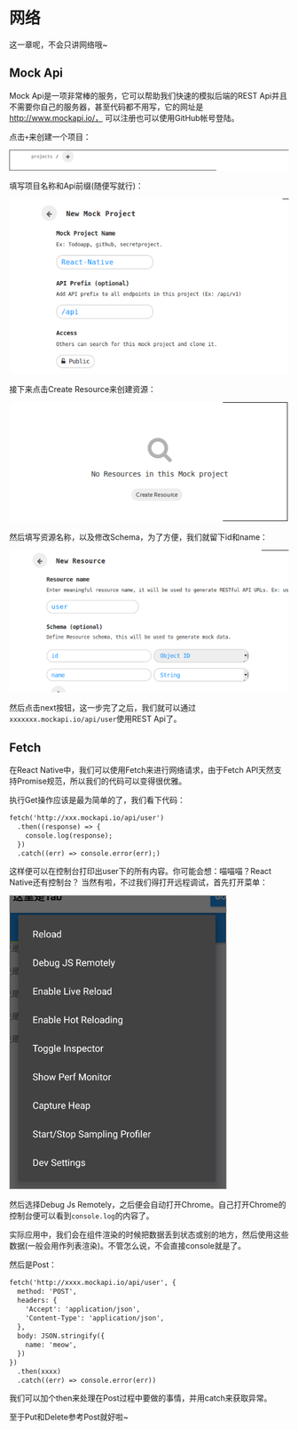 # 网络

这一章呢，不会只讲网络哦~

## Mock Api

Mock Api是一项非常棒的服务，它可以帮助我们快速的模拟后端的REST Api并且不需要你自己的服务器，甚至代码都不用写，它的网址是
http://www.mockapi.io/， 可以注册也可以使用GitHub帐号登陆。

点击`+`来创建一个项目：

![PNG](./images/9.1.png)

填写项目名称和Api前缀(随便写就行)：

![PNG](./images/9.2.png)

接下来点击Create Resource来创建资源：

![PNG](./images/9.3.png)


然后填写资源名称，以及修改Schema，为了方便，我们就留下id和name：

![PNG](./images/9.4.png)

然后点击next按钮，这一步完了之后，我们就可以通过`xxxxxxx.mockapi.io/api/user`使用REST Api了。

## Fetch

在React Native中，我们可以使用Fetch来进行网络请求，由于Fetch API天然支持Promise规范，所以我们的代码可以变得很优雅。

执行Get操作应该是最为简单的了，我们看下代码：

```
fetch('http://xxx.mockapi.io/api/user')
  .then((response) => {
    console.log(response);
  })
  .catch((err) => console.error(err);)
```

这样便可以在控制台打印出user下的所有内容。你可能会想：喵喵喵？React Native还有控制台？ 当然有啦，不过我们得打开远程调试，首先打开菜单：

![PNG](./images/9.5.png)

然后选择Debug Js Remotely，之后便会自动打开Chrome。自己打开Chrome的控制台便可以看到`console.log`的内容了。

实际应用中，我们会在组件渲染的时候把数据丢到状态或别的地方，然后使用这些数据(一般会用作列表渲染)。不管怎么说，不会直接console就是了。

然后是Post：

```
fetch('http://xxxx.mockapi.io/api/user', {
  method: 'POST',
  headers: {
    'Accept': 'application/json',
    'Content-Type': 'application/json',
  },
  body: JSON.stringify({
    name: 'meow',
  })
})
  .then(xxxx)
  .catch((err) => console.error(err))
```

我们可以加个then来处理在Post过程中要做的事情，并用catch来获取异常。

至于Put和Delete参考Post就好啦~
